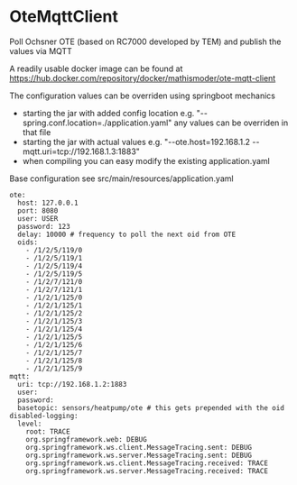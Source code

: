 # OteMqttClient
Poll Ochsner OTE (based on RC7000 developed by TEM) and publish the values via MQTT

A readily usable docker image can be found at https://hub.docker.com/repository/docker/mathismoder/ote-mqtt-client

The configuration values can be overriden using springboot mechanics
* starting the jar with added config location e.g. "--spring.conf.location=./application.yaml" any values can be overriden in that file
* starting the jar with actual values e.g. "--ote.host=192.168.1.2 --mqtt.uri=tcp://192.168.1.3:1883"
* when compiling you can easy modify the existing application.yaml

Base configuration see src/main/resources/application.yaml

```
ote:
  host: 127.0.0.1
  port: 8080
  user: USER
  password: 123
  delay: 10000 # frequency to poll the next oid from OTE
  oids:
    - /1/2/5/119/0
    - /1/2/5/119/1
    - /1/2/5/119/4
    - /1/2/5/119/5
    - /1/2/7/121/0
    - /1/2/7/121/1
    - /1/2/1/125/0
    - /1/2/1/125/1
    - /1/2/1/125/2
    - /1/2/1/125/3
    - /1/2/1/125/4
    - /1/2/1/125/5
    - /1/2/1/125/6
    - /1/2/1/125/7
    - /1/2/1/125/8
    - /1/2/1/125/9
mqtt:
  uri: tcp://192.168.1.2:1883
  user:
  password:
  basetopic: sensors/heatpump/ote # this gets prepended with the oid
disabled-logging:
  level:
    root: TRACE
    org.springframework.web: DEBUG
    org.springframework.ws.client.MessageTracing.sent: DEBUG
    org.springframework.ws.server.MessageTracing.sent: DEBUG
    org.springframework.ws.client.MessageTracing.received: TRACE
    org.springframework.ws.server.MessageTracing.received: TRACE
```

